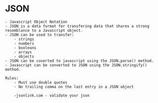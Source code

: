 # JSON
    - Javascript Object Notation
    - JSON is a data format for transfering data that shares a strong resemblance to a Javascript object.
    - JSON can be used to transfer:
        - strings
        - numbers
        - booleans
        - arrays
        - objects
    - JSON can be coverted to javascript using the JSON.parse() method.
    - Javascript can be converted to JSON using the JSON.stringify() method.
    
    Rules:
        - Must use double quotes
        - No trailing comma on the last entry in a JSON object

        -jsonlink.com - validate your json